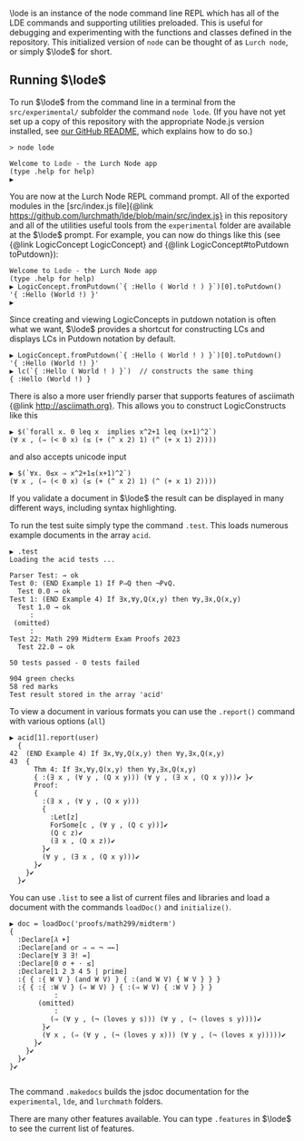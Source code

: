 <span hidden>$\newcommand{\lode}{\mathbb{LODE}}$</span>\lode is an instance of
the node command line REPL which has all of the LDE commands and supporting
utilities preloaded.  This is useful for debugging and experimenting with the
functions and classes defined in the repository. This initialized version of
`node` can be thought of as `Lurch node`, or simply $\lode$ for short.

## Running $\lode$

To run $\lode$ from the command line in a terminal from the `src/experimental/` subfolder the command `node lode`. (If you have not yet set up a copy
of this repository with the appropriate Node.js version installed, see
<a href='https://github.com/lurchmath/lde'>our GitHub README</a>, which explains
how to do so.)

```
> node lode

Welcome to 𝕃𝕠𝕕𝕖 - the Lurch Node app
(type .help for help)
▶︎ 
```

You are now at the Lurch Node REPL command prompt.  All of the exported modules in
the [src/index.js file]{@link https://github.com/lurchmath/lde/blob/main/src/index.js} in this repository and all of the utilities useful tools from the `experimental` folder are available at the $\lode$ prompt.  For example, you can now do things like this (see {@link LogicConcept LogicConcept} and {@link LogicConcept#toPutdown toPutdown}):

```
Welcome to 𝕃𝕠𝕕𝕖 - the Lurch Node app
(type .help for help)
▶︎ LogicConcept.fromPutdown(`{ :Hello ( World ! ) }`)[0].toPutdown()
'{ :Hello (World !) }'
▶︎
```
Since creating and viewing LogicConcepts in putdown notation is often what we want, $\lode$ provides a shortcut for constructing LCs and displays LCs in Putdown notation by default.
```
▶︎ LogicConcept.fromPutdown(`{ :Hello ( World ! ) }`)[0].toPutdown()
'{ :Hello (World !) }'
▶︎ lc(`{ :Hello ( World ! ) }`)  // constructs the same thing
{ :Hello (World !) }
```
There is also a more user friendly parser that supports features of asciimath {@link http://asciimath.org}.  This allows you to construct LogicConstructs like this
```
▶︎ $(`forall x. 0 leq x  implies x^2+1 leq (x+1)^2`)
(∀ x , (⇒ (< 0 x) (≤ (+ (^ x 2) 1) (^ (+ x 1) 2))))
``` 
and also accepts unicode input
```
▶︎ $(`∀x. 0≤x ⇒ x^2+1≤(x+1)^2`)
(∀ x , (⇒ (< 0 x) (≤ (+ (^ x 2) 1) (^ (+ x 1) 2))))
```
If you validate a document in $\lode$ the result can be displayed in many different ways, including syntax highlighting.

To run the test suite simply type the command `.test`.  This loads numerous example documents in the array `acid`.
```
▶︎ .test
Loading the acid tests ...

Parser Test: → ok
Test 0: (END Example 1) If P⇒Q then ¬P∨Q.
  Test 0.0 → ok
Test 1: (END Example 4) If ∃x,∀y,Q(x,y) then ∀y,∃x,Q(x,y)
  Test 1.0 → ok
     :
 (omitted)
     :
Test 22: Math 299 Midterm Exam Proofs 2023
  Test 22.0 → ok

50 tests passed - 0 tests failed

904 green checks
58 red marks
Test result stored in the array 'acid'
```

To view a document in various formats you can use the `.report()` command with various options (`all`)
```
▶︎ acid[1].report(user)
  {
42  (END Example 4) If ∃x,∀y,Q(x,y) then ∀y,∃x,Q(x,y)
43  {
      Thm 4: If ∃x,∀y,Q(x,y) then ∀y,∃x,Q(x,y)
      { :(∃ x , (∀ y , (Q x y))) (∀ y , (∃ x , (Q x y)))✔︎ }✔︎
      Proof:
      {
        :(∃ x , (∀ y , (Q x y)))
        {
          :Let[z]
          ForSome[c , (∀ y , (Q c y))]✔︎
          (Q c z)✔︎
          (∃ x , (Q x z))✔︎
        }✔︎
        (∀ y , (∃ x , (Q x y)))✔︎
      }✔︎
    }✔︎
  }✔︎
```

You can use `.list` to see a list of current files and libraries and load a document with the commands `loadDoc()` and `initialize()`.
```
▶︎ doc = loadDoc('proofs/math299/midterm')
{
  :Declare[𝜆 ➤]
  :Declare[and or ⇒ ⇔ ¬ →←]
  :Declare[∀ ∃ ∃! =]
  :Declare[0 σ + ⋅ ≤]
  :Declare[1 2 3 4 5 | prime]
  :{ { :{ W V } (and W V) } { :(and W V) { W V } } }
  :{ { :{ :W V } (⇒ W V) } { :(⇒ W V) { :W V } } }
           :
       (omitted)
           :
          (⇒ (∀ y , (¬ (loves y s))) (∀ y , (¬ (loves s y))))✔︎
        }✔︎
        (∀ x , (⇒ (∀ y , (¬ (loves y x))) (∀ y , (¬ (loves x y)))))✔︎
      }✔︎
    }✔︎
  }✔︎
}✔︎
  
  ```

The command `.makedocs` builds the jsdoc documentation for the `experimental`, `lde`, and `lurchmath` folders.

There are many other features available. You can type `.features` in $\lode$ to see the current list of features.